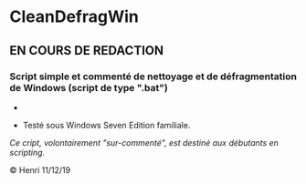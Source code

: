 # CleanDefragWin

## EN COURS DE REDACTION

### Script simple et commenté de nettoyage et de défragmentation de Windows (script de type ".bat")

* 




* Testé sous Windows Seven Edition familiale.

_Ce cript, volontairement "sur-commenté", est destiné aux débutants en scripting._

© Henri 11/12/19

